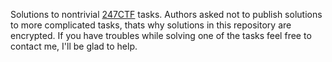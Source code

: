 Solutions to nontrivial [247CTF](www.247ctf.com) tasks. 
Authors asked not to publish solutions to more complicated tasks, thats why solutions in this repository are encrypted. If you have troubles while solving one of the tasks feel free to contact me, I'll be glad to help.
